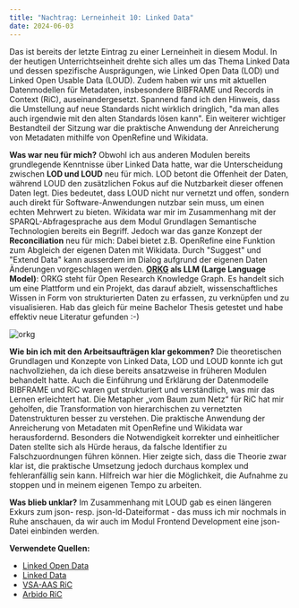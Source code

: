```yaml
---
title: "Nachtrag: Lerneinheit 10: Linked Data"
date: 2024-06-03
---
```

Das ist bereits der letzte Eintrag zu einer Lerneinheit in diesem Modul. In der heutigen Unterrichtseinheit drehte sich alles um das Thema Linked Data und dessen spezifische Ausprägungen, wie Linked Open Data (LOD) und Linked Open Usable Data (LOUD). Zudem haben wir uns mit aktuellen Datenmodellen für Metadaten, insbesondere BIBFRAME und Records in Context (RiC), auseinandergesetzt. Spannend fand ich den Hinweis, dass die Umstellung auf neue Standards nicht wirklich dringlich, "da man alles auch irgendwie mit den alten Standards lösen kann".
Ein weiterer wichtiger Bestandteil der Sitzung war die praktische Anwendung der Anreicherung von Metadaten mithilfe von OpenRefine und Wikidata.

**Was war neu für mich?**
Obwohl ich aus anderen Modulen bereits grundlegende Kenntnisse über Linked Data hatte, war die  Unterscheidung zwischen **LOD und LOUD** neu für mich. LOD betont die Offenheit der Daten, während LOUD den zusätzlichen Fokus auf die Nutzbarkeit dieser offenen Daten legt. Dies bedeutet, dass LOUD nicht nur vernetzt und offen, sondern auch direkt für Software-Anwendungen nutzbar sein muss, um einen echten Mehrwert zu bieten. 
Wikidata war mir im Zusammenhang mit der SPARQL-Abfragesprache aus dem Modul Grundlagen Semantische Technologien bereits ein Begriff. Jedoch war das ganze Konzept der **Reconciliation** neu für mich: Dabei bietet z.B. OpenRefine eine Funktion zum Abgleich der eigenen Daten mit Wikidata. Durch "Suggest" und "Extend Data" kann ausserdem im Dialog aufgrund der eigenen Daten Änderungen vorgeschlagen werden.
**[ORKG](https://ask.orkg.org) als LLM (Large Language Model)**: ORKG steht für Open Research Knowledge Graph. Es handelt sich um eine Plattform und ein Projekt, das darauf abzielt, wissenschaftliches Wissen in Form von strukturierten Daten zu erfassen, zu verknüpfen und zu visualisieren. Hab das gleich für meine Bachelor Thesis getestet und habe effektiv neue Literatur gefunden :-)

![orkg](https://github.com/user-attachments/assets/77171641-8475-47c2-89c9-fd6f1f6d5f37)


**Wie bin ich mit den Arbeitsaufträgen klar gekommen?**
Die theoretischen Grundlagen und Konzepte von Linked Data, LOD und LOUD konnte ich gut nachvollziehen, da ich diese bereits ansatzweise in früheren Modulen behandelt hatte. Auch die Einführung und Erklärung der Datenmodelle BIBFRAME und RiC waren gut strukturiert und verständlich, was mir das Lernen erleichtert hat. Die Metapher „vom Baum zum Netz“ für RiC hat mir geholfen, die Transformation von hierarchischen zu vernetzten Datenstrukturen besser zu verstehen.
Die praktische Anwendung der Anreicherung von Metadaten mit OpenRefine und Wikidata war herausfordernd. Besonders die Notwendigkeit korrekter und einheitlicher Daten stellte sich als Hürde heraus, da falsche Identifier zu Falschzuordnungen führen können. Hier zeigte sich, dass die Theorie zwar klar ist, die praktische Umsetzung jedoch durchaus komplex und fehleranfällig sein kann. Hilfreich war hier die Möglichkeit, die Aufnahme zu stoppen und in meinem eigenen Tempo zu arbeiten.

**Was blieb unklar?**
Im Zusammenhang mit LOUD gab es einen längeren Exkurs zum json- resp. json-ld-Dateiformat - das muss ich mir nochmals in Ruhe anschauen, da wir auch im Modul Frontend Development eine json-Datei einbinden werden.


**Verwendete Quellen:**
- [Linked Open Data](https://openall.info)
- [Linked Data](https://data.europa.eu)
- [VSA-AAS RiC](https://vsa-aas.ch)
- [Arbido RiC](https://arbido.ch)
